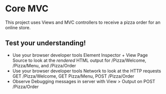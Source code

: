 # Core MVC
This project uses Views and MVC controllers to receive a pizza order for an online store.

## Test your understanding!
- Use your browser developer tools Element Inspector + View Page Source to look at the *rendered* HTML output for /Pizza/Welcome, /Pizza/Menu, and /Pizza/Order
- Use your browser developer tools Network to look at the HTTP requests GET /Pizza/Welcome, GET Pizza/Menu, POST /Pizza/Order
- Observe Debugging messages in server with View > Output on POST /Pizza/Order
